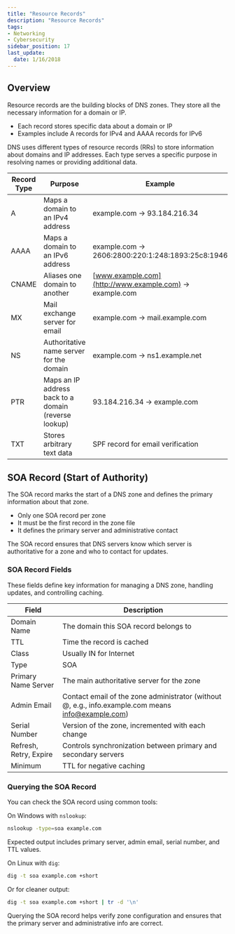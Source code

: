 ```yaml
---
title: "Resource Records"
description: "Resource Records"
tags: 
- Networking
- Cybersecurity
sidebar_position: 17
last_update:
  date: 1/16/2018
---
```



## Overview

Resource records are the building blocks of DNS zones. They store all the necessary information for a domain or IP.

- Each record stores specific data about a domain or IP
- Examples include A records for IPv4 and AAAA records for IPv6

DNS uses different types of resource records (RRs) to store information about domains and IP addresses. Each type serves a specific purpose in resolving names or providing additional data.

| Record Type | Purpose                                              | Example                                                 |
| ----------- | ---------------------------------------------------- | ------------------------------------------------------- |
| A           | Maps a domain to an IPv4 address                     | example.com → 93.184.216.34                             |
| AAAA        | Maps a domain to an IPv6 address                     | example.com → 2606:2800:220:1:248:1893:25c8:1946        |
| CNAME       | Aliases one domain to another                        | [www.example.com](http://www.example.com) → example.com |
| MX          | Mail exchange server for email                       | example.com → mail.example.com                          |
| NS          | Authoritative name server for the domain             | example.com → ns1.example.net                           |
| PTR         | Maps an IP address back to a domain (reverse lookup) | 93.184.216.34 → example.com                             |
| TXT         | Stores arbitrary text data                           | SPF record for email verification                       |


## SOA Record (Start of Authority)

The SOA record marks the start of a DNS zone and defines the primary information about that zone.

- Only one SOA record per zone
- It must be the first record in the zone file
- It defines the primary server and administrative contact

The SOA record ensures that DNS servers know which server is authoritative for a zone and who to contact for updates.


### SOA Record Fields

These fields define key information for managing a DNS zone, handling updates, and controlling caching.

| Field                  | Description                                                                                                                   |
| ---------------------- | ----------------------------------------------------------------------------------------------------------------------------- |
| Domain Name            | The domain this SOA record belongs to                                                                                         |
| TTL                    | Time the record is cached                                                                                                     |
| Class                  | Usually IN for Internet                                                                                                       |
| Type                   | SOA                                                                                                                           |
| Primary Name Server    | The main authoritative server for the zone                                                                                    |
| Admin Email            | Contact email of the zone administrator (without @, e.g., info.example.com means [info@example.com](mailto:info@example.com)) |
| Serial Number          | Version of the zone, incremented with each change                                                                             |
| Refresh, Retry, Expire | Controls synchronization between primary and secondary servers                                                                |
| Minimum                | TTL for negative caching                                                                                                      |



### Querying the SOA Record

You can check the SOA record using common tools:

On Windows with `nslookup`:

```bash
nslookup -type=soa example.com
```

Expected output includes primary server, admin email, serial number, and TTL values.

On Linux with `dig`:

```bash
dig -t soa example.com +short
```

Or for cleaner output:

```bash
dig -t soa example.com +short | tr -d '\n'
```

Querying the SOA record helps verify zone configuration and ensures that the primary server and administrative info are correct.
